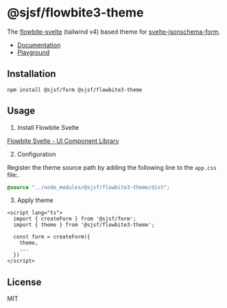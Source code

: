 # @sjsf/flowbite3-theme

The [flowbite-svelte](https://github.com/themesberg/flowbite-svelte) (tailwind v4) based theme for [svelte-jsonschema-form](https://github.com/x0k/svelte-jsonschema-form).

- [Documentation](https://x0k.github.io/svelte-jsonschema-form/themes/flowbite3/)
- [Playground](https://x0k.github.io/svelte-jsonschema-form/playground2/)

## Installation

```shell
npm install @sjsf/form @sjsf/flowbite3-theme
```

## Usage

1. Install Flowbite Svelte
  
[Flowbite Svelte - UI Component Library](https://next.flowbite-svelte.com/docs/pages/introduction)

2. Configuration

Register the theme source path by adding the following line to the `app.css` file:.

```css
@source "../node_modules/@sjsf/flowbite3-theme/dist";
```

3. Apply theme

```svelte
<script lang="ts">
  import { createForm } from '@sjsf/form';
  import { theme } from '@sjsf/flowbite3-theme';

  const form = createForm({
    theme,
    ...
  })
</script>
```

## License

MIT

